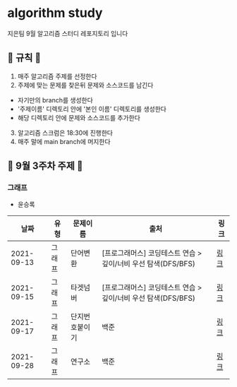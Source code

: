 # algorithm study

지은팀 9월 알고리즘 스터디 레포지토리 입니다

## 📝 규칙 📝

1. 매주 알고리즘 주제를 선정한다
2. 주제에 맞는 문제를 찾은뒤 문제와 소스코드를 남긴다

- 자기만의 branch를 생성한다
- '주제이름' 디렉토리 안에 '본인 이름' 디렉토리를 생성한다
- 해당 디렉토리 안에 문제와 소스코드를 추가한다

3. 알고리즘 스크럼은 18:30에 진행한다
4. 매주 말에 main branch에 머지한다

## 📅 9월 3주차 주제 📅

### 그래프

- 윤승록

| 날짜       | 유형   | 문제이름       | 출처                                                          | 링크                                                             |
| ---------- | ------ | -------------- | ------------------------------------------------------------- | ---------------------------------------------------------------- |
| 2021-09-13 | 그래프 | 단어변환       | [프로그래머스] 코딩테스트 연습 > 깊이/너비 우선 탐색(DFS/BFS) | [링크](https://programmers.co.kr/learn/courses/30/lessons/43163) |
| 2021-09-15 | 그래프 | 타겟넘버       | [프로그래머스] 코딩테스트 연습 > 깊이/너비 우선 탐색(DFS/BFS) | [링크](https://programmers.co.kr/learn/courses/30/lessons/43165) |
| 2021-09-17 | 그래프 | 단지번호붙이기 | 백준                                                          | [링크](https://www.acmicpc.net/problem/2667)                     |
| 2021-09-28 | 그래프 | 연구소         | 백준                                                          | [링크](https://www.acmicpc.net/problem/14502)                    |
